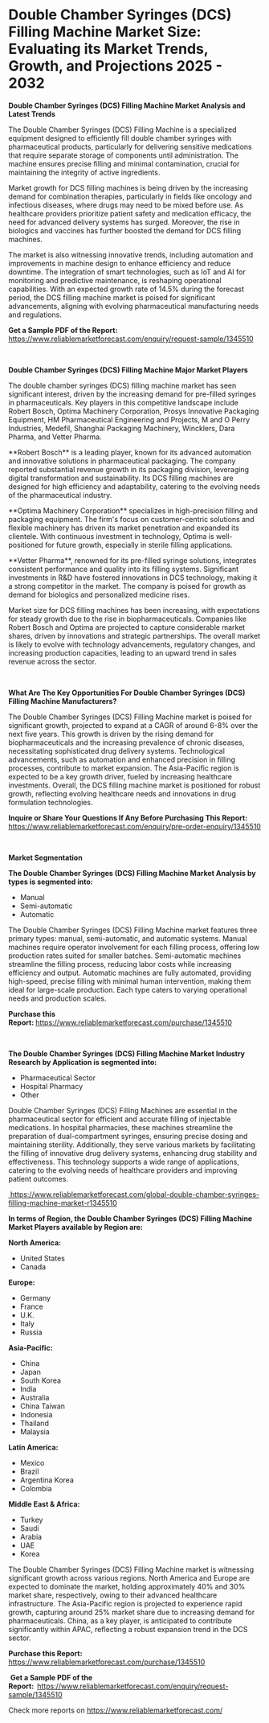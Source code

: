 <p><h1>Double Chamber Syringes (DCS) Filling Machine Market Size: Evaluating its Market Trends, Growth, and Projections 2025 - 2032</h1></p><p><strong>Double Chamber Syringes (DCS) Filling Machine Market Analysis and Latest Trends</strong></p>
<p><p>The Double Chamber Syringes (DCS) Filling Machine is a specialized equipment designed to efficiently fill double chamber syringes with pharmaceutical products, particularly for delivering sensitive medications that require separate storage of components until administration. The machine ensures precise filling and minimal contamination, crucial for maintaining the integrity of active ingredients.</p><p>Market growth for DCS filling machines is being driven by the increasing demand for combination therapies, particularly in fields like oncology and infectious diseases, where drugs may need to be mixed before use. As healthcare providers prioritize patient safety and medication efficacy, the need for advanced delivery systems has surged. Moreover, the rise in biologics and vaccines has further boosted the demand for DCS filling machines.</p><p>The market is also witnessing innovative trends, including automation and improvements in machine design to enhance efficiency and reduce downtime. The integration of smart technologies, such as IoT and AI for monitoring and predictive maintenance, is reshaping operational capabilities. With an expected growth rate of 14.5% during the forecast period, the DCS filling machine market is poised for significant advancements, aligning with evolving pharmaceutical manufacturing needs and regulations.</p></p>
<p><strong>Get a Sample PDF of the Report:&nbsp;</strong> <a href="https://www.reliablemarketforecast.com/enquiry/request-sample/1345510?utm_campaign=2481&utm_medium=2&utm_source=Github&utm_content=ia&utm_term=04032025&utm_id=double-chamber-syringes-dcs-filling-machine">https://www.reliablemarketforecast.com/enquiry/request-sample/1345510</a></p>
<p>&nbsp;</p>
<p><strong>Double Chamber Syringes (DCS) Filling Machine Major Market Players</strong></p>
<p><p>The double chamber syringes (DCS) filling machine market has seen significant interest, driven by the increasing demand for pre-filled syringes in pharmaceuticals. Key players in this competitive landscape include Robert Bosch, Optima Machinery Corporation, Prosys Innovative Packaging Equipment, HM Pharmaceutical Engineering and Projects, M and O Perry Industries, Medefil, Shanghai Packaging Machinery, Wincklers, Dara Pharma, and Vetter Pharma.</p><p>**Robert Bosch** is a leading player, known for its advanced automation and innovative solutions in pharmaceutical packaging. The company reported substantial revenue growth in its packaging division, leveraging digital transformation and sustainability. Its DCS filling machines are designed for high efficiency and adaptability, catering to the evolving needs of the pharmaceutical industry.</p><p>**Optima Machinery Corporation** specializes in high-precision filling and packaging equipment. The firm's focus on customer-centric solutions and flexible machinery has driven its market penetration and expanded its clientele. With continuous investment in technology, Optima is well-positioned for future growth, especially in sterile filling applications.</p><p>**Vetter Pharma**, renowned for its pre-filled syringe solutions, integrates consistent performance and quality into its filling systems. Significant investments in R&D have fostered innovations in DCS technology, making it a strong competitor in the market. The company is poised for growth as demand for biologics and personalized medicine rises.</p><p>Market size for DCS filling machines has been increasing, with expectations for steady growth due to the rise in biopharmaceuticals. Companies like Robert Bosch and Optima are projected to capture considerable market shares, driven by innovations and strategic partnerships. The overall market is likely to evolve with technology advancements, regulatory changes, and increasing production capacities, leading to an upward trend in sales revenue across the sector.</p></p>
<p>&nbsp;</p>
<p><strong>What Are The Key Opportunities For Double Chamber Syringes (DCS) Filling Machine Manufacturers?</strong></p>
<p><p>The Double Chamber Syringes (DCS) Filling Machine market is poised for significant growth, projected to expand at a CAGR of around 6-8% over the next five years. This growth is driven by the rising demand for biopharmaceuticals and the increasing prevalence of chronic diseases, necessitating sophisticated drug delivery systems. Technological advancements, such as automation and enhanced precision in filling processes, contribute to market expansion. The Asia-Pacific region is expected to be a key growth driver, fueled by increasing healthcare investments. Overall, the DCS filling machine market is positioned for robust growth, reflecting evolving healthcare needs and innovations in drug formulation technologies.</p></p>
<p><strong>Inquire or Share Your Questions If Any Before Purchasing This Report:</strong> <a href="https://www.reliablemarketforecast.com/enquiry/pre-order-enquiry/1345510?utm_campaign=2481&utm_medium=2&utm_source=Github&utm_content=ia&utm_term=04032025&utm_id=double-chamber-syringes-dcs-filling-machine">https://www.reliablemarketforecast.com/enquiry/pre-order-enquiry/1345510</a></p>
<p>&nbsp;</p>
<p><strong>Market Segmentation</strong></p>
<p><strong>The Double Chamber Syringes (DCS) Filling Machine Market Analysis by types is segmented into:</strong></p>
<p><ul><li>Manual</li><li>Semi-automatic</li><li>Automatic</li></ul></p>
<p><p>The Double Chamber Syringes (DCS) Filling Machine market features three primary types: manual, semi-automatic, and automatic systems. Manual machines require operator involvement for each filling process, offering low production rates suited for smaller batches. Semi-automatic machines streamline the filling process, reducing labor costs while increasing efficiency and output. Automatic machines are fully automated, providing high-speed, precise filling with minimal human intervention, making them ideal for large-scale production. Each type caters to varying operational needs and production scales.</p></p>
<p><strong>Purchase this Report:&nbsp;</strong><a href="https://www.reliablemarketforecast.com/purchase/1345510?utm_campaign=2481&utm_medium=2&utm_source=Github&utm_content=ia&utm_term=04032025&utm_id=double-chamber-syringes-dcs-filling-machine">https://www.reliablemarketforecast.com/purchase/1345510</a></p>
<p>&nbsp;</p>
<p><strong>The Double Chamber Syringes (DCS) Filling Machine Market Industry Research by Application is segmented into:</strong></p>
<p><ul><li>Pharmaceutical Sector</li><li>Hospital Pharmacy</li><li>Other</li></ul></p>
<p><p>Double Chamber Syringes (DCS) Filling Machines are essential in the pharmaceutical sector for efficient and accurate filling of injectable medications. In hospital pharmacies, these machines streamline the preparation of dual-compartment syringes, ensuring precise dosing and maintaining sterility. Additionally, they serve various markets by facilitating the filling of innovative drug delivery systems, enhancing drug stability and effectiveness. This technology supports a wide range of applications, catering to the evolving needs of healthcare providers and improving patient outcomes.</p></p>
<p><a href="https://www.reliablemarketforecast.com/global-double-chamber-syringes-filling-machine-market-r1345510?utm_campaign=2481&utm_medium=2&utm_source=Github&utm_content=ia&utm_term=04032025&utm_id=double-chamber-syringes-dcs-filling-machine">&nbsp;https://www.reliablemarketforecast.com/global-double-chamber-syringes-filling-machine-market-r1345510</a></p>
<p><strong>In terms of Region, the Double Chamber Syringes (DCS) Filling Machine Market Players available by Region are:</strong></p>
<p>
    <p> <strong> North America: </strong>
        <ul>
            <li>United States</li>
            <li>Canada</li>
        </ul>
        </p> 
    <p> <strong> Europe: </strong>
        <ul>
            <li>Germany</li>
            <li>France</li>
            <li>U.K.</li>
            <li>Italy</li>
            <li>Russia</li>
        </ul>
        </p> 
    <p> <strong> Asia-Pacific: </strong>
        <ul>
            <li>China</li>
            <li>Japan</li>
            <li>South Korea</li>
            <li>India</li>
            <li>Australia</li>
            <li>China Taiwan</li>
            <li>Indonesia</li>
            <li>Thailand</li>
            <li>Malaysia</li>
        </ul>
        </p> 
    <p> <strong> Latin America: </strong>
        <ul>
            <li>Mexico</li>
            <li>Brazil</li>
            <li>Argentina Korea</li>
            <li>Colombia</li>
        </ul>
        </p> 
    <p> <strong> Middle East & Africa: </strong>
        <ul>
            <li>Turkey</li>
            <li>Saudi</li>
            <li>Arabia</li>
            <li>UAE</li>
            <li>Korea</li>
        </ul>
    </p>
    </p>
<p><p>The Double Chamber Syringes (DCS) Filling Machine market is witnessing significant growth across various regions. North America and Europe are expected to dominate the market, holding approximately 40% and 30% market share, respectively, owing to their advanced healthcare infrastructure. The Asia-Pacific region is projected to experience rapid growth, capturing around 25% market share due to increasing demand for pharmaceuticals. China, as a key player, is anticipated to contribute significantly within APAC, reflecting a robust expansion trend in the DCS sector.</p></p>
<p><strong>Purchase this Report: </strong><a href="https://www.reliablemarketforecast.com/purchase/1345510?utm_campaign=2481&utm_medium=2&utm_source=Github&utm_content=ia&utm_term=04032025&utm_id=double-chamber-syringes-dcs-filling-machine">https://www.reliablemarketforecast.com/purchase/1345510</a></p>
<p>&nbsp;<strong>Get a Sample PDF of the Report:&nbsp;&nbsp;</strong><a href="https://www.reliablemarketforecast.com/enquiry/request-sample/1345510?utm_campaign=2481&utm_medium=2&utm_source=Github&utm_content=ia&utm_term=04032025&utm_id=double-chamber-syringes-dcs-filling-machine">https://www.reliablemarketforecast.com/enquiry/request-sample/1345510</a></p>
<p><strong></strong></p>
<p>Check more reports on <a href="https://www.reliablemarketforecast.com/?utm_campaign=2481&utm_medium=2&utm_source=Github&utm_content=ia&utm_term=04032025&utm_id=double-chamber-syringes-dcs-filling-machine">https://www.reliablemarketforecast.com/</a></p>